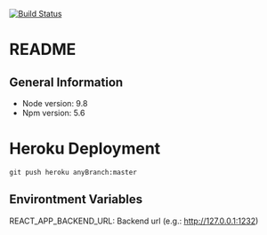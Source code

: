 [![Build Status](https://travis-ci.com/Cr0s4k/GiftOfCharityFront.svg?branch=master)](https://travis-ci.com/Cr0s4k/GiftOfCharityFront)
# README
## General Information
- Node version: 9.8
- Npm version: 5.6

# Heroku Deployment
    git push heroku anyBranch:master
    
## Environtment Variables
REACT_APP_BACKEND_URL: Backend url (e.g.: http://127.0.0.1:1232)